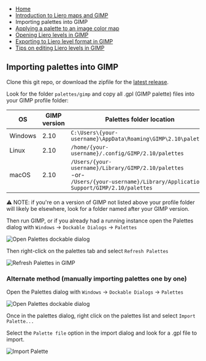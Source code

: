 * [Home](/README.md)
* [Introduction to Liero maps and GIMP](/doc/introduction.md)
* Importing palettes into GIMP
* [Applying a palette to an image color map](/doc/set_color_map.md)
* [Opening Liero levels in GIMP](/doc/open_lev_file.md)
* [Exporting to Liero level format in GIMP](/doc/save_lev_file.md)
* [Tips on editing Liero levels in GIMP](/doc/editing_tips.md)

## Importing palettes into GIMP

Clone this git repo, or download the zipfile for the [latest
release](https://github.com/pilaf/liero-palettes/releases).

Look for the folder `palettes/gimp` and copy all .gpl (GIMP palette) files into
your GIMP profile folder:

OS      | GIMP version | Palettes folder location
--------|--------------|-------------------------
Windows | 2.10         | `C:\Users\{your-username}\AppData\Roaming\GIMP\2.10\palettes`
Linux   | 2.10         | `/home/{your-username}/.config/GIMP/2.10/palettes`
macOS   | 2.10         | `/Users/{your-username}/Library/GIMP/2.10/palettes`<br>-or-<br> `/Users/{your-username}/Library/Application Support/GIMP/2.10/palettes`

⚠️ NOTE: if you're on a version of GIMP not listed above your profile folder
will likely be elsewhere, look for a folder named after your GIMP version.

Then run GIMP, or if you already had a running instance open the Palettes
dialog with `Windows` → `Dockable Dialogs` → `Palettes`

![Open Palettes dockable dialog](/screenshots/palettes-dockable.png)

Then right-click on the palettes tab and select `Refresh Palettes`

![Refresh Palettes in GIMP](/screenshots/refresh-palettes.png)

### Alternate method (manually importing palettes one by one)

Open the Palettes dialog with `Windows` → `Dockable Dialogs` → `Palettes`

![Open Palettes dockable dialog](/screenshots/palettes-dockable.png)

Once in the palettes dialog, right click on the palettes list and select
`Import Palette...`

Select the `Palette file` option in the import dialog and look for a .gpl file
to import.

![Import Palette](/screenshots/import-palette.png)
